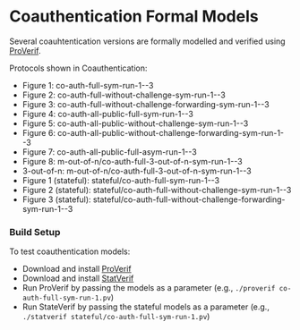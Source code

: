 # Coauthentication Formal Models

Several coauhtentication versions are formally modelled and verified using [ProVerif](http://prosecco.gforge.inria.fr/personal/bblanche/proverif/).

Protocols shown in Coauthentication:

- Figure 1: co-auth-full-sym-run-1--3
- Figure 2: co-auth-full-without-challenge-sym-run-1--3
- Figure 3: co-auth-full-without-challenge-forwarding-sym-run-1--3
- Figure 4: co-auth-all-public-full-sym-run-1--3
- Figure 5: co-auth-all-public-without-challenge-sym-run-1--3
- Figure 6: co-auth-all-public-without-challenge-forwarding-sym-run-1--3
- Figure 7: co-auth-all-public-full-asym-run-1--3
- Figure 8: m-out-of-n/co-auth-full-3-out-of-n-sym-run-1--3
- 3-out-of-n: m-out-of-n/co-auth-full-3-out-of-n-sym-run-1--3
- Figure 1 (stateful): stateful/co-auth-full-sym-run-1--3
- Figure 2 (stateful): stateful/co-auth-full-without-challenge-sym-run-1--3
- Figure 3 (stateful): stateful/co-auth-full-without-challenge-forwarding-sym-run-1--3

### Build Setup

To test coauthentication models:

- Download and install [ProVerif](http://prosecco.gforge.inria.fr/personal/bblanche/proverif/)
- Download and install [StatVerif](https://markryan.eu/research/statverif/)
- Run ProVerif by passing the models as a parameter (e.g., `./proverif co-auth-full-sym-run-1.pv`)
- Run StateVerif by passing the stateful models as a parameter (e.g., `./statverif stateful/co-auth-full-sym-run-1.pv`)